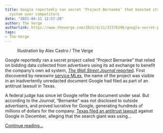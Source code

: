 ```yaml
---
title: Google reportedly ran secret ‘Project Bernanke’ that boosted its own ad-buying
  system over competitors
date: "2021-04-11 12:57:20"
author: The Verge
authorlink: https://www.theverge.com/2021/4/11/22378296/google-secret-project-bernanke-ad-buying-competitors-texas
tags:
- The-Verge
---
```

<figure>
      <img alt="" src="https://cdn.vox-cdn.com/thumbor/uSEhvxYAFq6hozN3kqmpgE3Mr3M=/0x0:2040x1360/1310x873/cdn.vox-cdn.com/uploads/chorus_image/image/69108688/acastro_180427_1777_0001.0.jpg" />
        <figcaption>Illustration by Alex Castro / The Verge</figcaption>
    </figure>

  <p id="l1nPWG">Google reportedly ran a secret project called “Project Bernanke” that relied on bidding data collected from advertisers using its ad exchange to benefit the company’s own ad system, <a href="https://www.wsj.com/articles/googles-secret-project-bernanke-revealed-in-texas-antitrust-case-11618097760?mod=djemalertNEWS"><em>The Wall Street Journal</em> reported</a>. First discovered by newswire <a href="https://twitter.com/KhushitaVasant/status/1379955848118726659?s=20">service MLex</a>, the name of the project was visible in an inadvertently unredacted document Google had filed as part of an antitrust lawsuit in Texas. </p>
<p id="3EKR7S">A federal judge has since let Google refile the document under seal. But according to the <em>Journal</em>, “Bernanke” was not disclosed to outside advertisers, and proved lucrative for Google, generating hundreds of millions of dollars for the company. <a href="https://www.theverge.com/2020/12/16/22178988/google-antitrust-ad-tech-lawsuit-texas-attorney-general-paxton">Texas filed an antitrust lawsuit</a> against Google in December, alleging that the search giant was using...</p>
  <p>
    <a href="https://www.theverge.com/2021/4/11/22378296/google-secret-project-bernanke-ad-buying-competitors-texas">Continue reading&hellip;</a>
  </p>